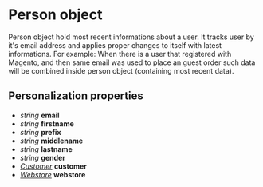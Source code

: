 # Person object

Person object hold most recent informations about a user. It tracks user by it's email address and applies proper changes to itself with latest informations. For example: When there is a user that registered with Magento, and then same email was used to place an guest order such data will be combined inside person object (containing most recent data).

## Personalization properties

- _string_ **email**
- _string_ **firstname**
- _string_ **prefix**
- _string_ **middlename**
- _string_ **lastname**
- _string_ **gender**
- _[Customer](#/menu/documentation/MarketingSuite/magento-integration/object/Customer)_ **customer**
- _[Webstore](#/menu/documentation/MarketingSuite/magento-integration/object/Webstore)_ **webstore**

